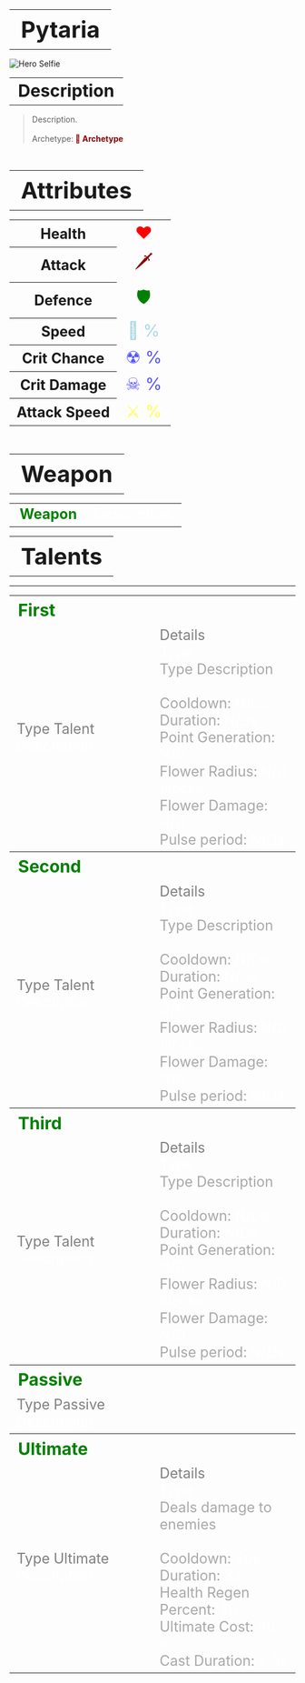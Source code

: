 <table style="width: 100%">
    <tr>
        <th style="text-align: center;font-size: 40px">Pytaria</th>
    </tr>
</table>

![Hero Selfie](Hero.png)

<table style="width: 100%">
    <tr>
        <th style="text-align: center;font-size: 30px;padding-top:2%">Description</th>
    </tr>
</table>

>Description.
<br><br>Archetype:<span style="color:darkred"><b> 💢 Archetype</b>


<br>
<table style="width: 100%">
    <tr>
        <th style="text-align: center;font-size: 40px">Attributes</th>
    </tr>
</table>
<table style="width: 100%;">
  <tr>
    <th style="text-align: center;font-size: 25px">Health</th>
    <td style="text-align: center;color:red;font-size: 30px">♥ </td>
  </tr>
    <th style="text-align: center;font-size: 25px">Attack</th>
    <td style="text-align: center;color:darkred;font-size: 30px">🗡 </td>
  <tr>
    <th style="text-align: center;font-size: 25px">Defence</th>
    <td style="text-align: center;color:green;font-size: 30px">🛡 </td>
  </tr>
  <tr>
    <th style="text-align: center;font-size: 25px">Speed</th>
    <td style="text-align: center;color:red;font-size: 30px">
        <span style="color:lightblue">🌊 %
    </td>
  </tr>
  <tr>
    <th style="text-align: center;font-size: 25px">Crit Chance</th>
    <td style="text-align: center;color:red;font-size: 30px">
        <span style="color:#5555ff">☢ %
    </td>
  </tr>
  <tr>
    <th style="text-align: center;font-size: 25px">Crit Damage</th>
    <td style="text-align: center;color:red;font-size: 30px">
        <span style="color:#5555ff">☠ %
    </td>
  </tr>
  <tr>
    <th style="text-align: center;font-size: 25px">Attack Speed</th>
    <td style="text-align: center;color:red;font-size: 30px">
        <span style="color:#ffff55">⚔ %
    </td>
  </tr>
</table>
<br>

<table style="width: 100%">
    <tr>
        <th style="text-align: center;font-size: 40px">Weapon</th>
    </tr>
</table>
<table style="width: 100%">
    <tr>
        <td style="text-align: center;font-size: 25px;color:green"><b>Weapon</b>
        </td>
        <td style="text-align: center;font-size: 25px;width:55%;color:white">Description.
        </td>
    </tr>
</table>

<table style="width: 100%">
    <tr>
        <th style="text-align: center;font-size: 40px">Talents</th>
    </tr>
</table>

---
<table style="width: 100%;">
  <tr>
    <th style="text-align: left;font-size: 30px;color:green">First</th>
    <th></th>
  </tr>
  <tr>
    <td style="text-align: left;color:gray;font-size: 25px">
        Type Talent
        <br>
        <span style="color:white">
            Description
        </span>
    </td>
    <td style="text-align: left;color:gray;font-size: 25px;width:50%">
        Details
        <br>
        <span style="color:darkgray">
            <span style="color:white">Type</span>
            <br>
                Type Description
            <br>
            <br>Cooldown: <span style="color:white">N/Ds</span>
            <br>Duration: <span style="color:white">N/Ds</span>
            <br>Point Generation: <span style="color:white">N/D</span>
            <br>Flower Radius: <span style="color:white">N/D blocks</span>
            <br>Flower Damage: <span style="color:white">N/D</span>
            <br>Pulse period: <span style="color:white">N/Ds</span>
        </span>
    </td>
  </tr>

  <tr>
    <th style="text-align: left;font-size: 30px;color:green">Second</th>
    <th></th>
  </tr>
  <tr>
    <td style="text-align: left;color:gray;font-size: 25px">
        Type Talent
        <br>
        <span style="color:white">
            Description
        </span>
    </td>
    <td style="text-align: left;color:gray;font-size: 25px;width:50%">
        Details
        <br>
        <span style="color:darkgray">
            <span style="color:white">Type</span>
            <br>
                Type Description
            <br>
            <br>Cooldown: <span style="color:white">N/Ds</span>
            <br>Duration: <span style="color:white">N/Ds</span>
            <br>Point Generation: <span style="color:white">N/D</span>
            <br>Flower Radius: <span style="color:white">N/D blocks</span>
            <br>Flower Damage: <span style="color:white">N/D</span>
            <br>Pulse period: <span style="color:white">N/Ds</span>
        </span>
    </td>
  </tr>

  <tr>
    <th style="text-align: left;font-size: 30px;color:green">Third</th>
    <th></th>
  </tr>
  <tr>
    <td style="text-align: left;color:gray;font-size: 25px">
        Type Talent
        <br>
        <span style="color:white">
            Description
        </span>
    </td>
    <td style="text-align: left;color:gray;font-size: 25px;width:50%">
        Details
        <br>
        <span style="color:darkgray">
            <span style="color:white">Type</span>
            <br>
                Type Description
            <br>
            <br>Cooldown: <span style="color:white">N/Ds</span>
            <br>Duration: <span style="color:white">N/Ds</span>
            <br>Point Generation: <span style="color:white">N/D</span>
            <br>Flower Radius: <span style="color:white">N/D blocks</span>
            <br>Flower Damage: <span style="color:white">N/D</span>
            <br>Pulse period: <span style="color:white">N/Ds</span>
        </span>
    </td>
  </tr>

  <tr>
    <th style="text-align: left;font-size: 30px;color:green">Passive</th>
    <th></th>
  </tr>
  <tr>
    <td style="text-align: left;color:gray;font-size: 25px">
        Type Passive
        <br>
        <span style="color:white">
            Description
        </span>
    </td>
    <td></td>
  </tr>

  <tr>
    <th style="text-align: left;font-size: 30px;color:green">Ultimate</th>
    <th></th>
  </tr>
  <tr>
    <td style="text-align: left;color:gray;font-size: 25px">
        Type Ultimate
        <br>
        <span style="color:white">
            Description
        </span>
    </td>
    <td style="text-align: left;color:gray;font-size: 25px;width:50%">
        Details
        <br>
        <span style="color:darkgray">
            <span style="color:white">Type</span>
            <br>
                Deals damage to enemies
            <br>
            <br>Cooldown: <span style="color:white">50s</span>
            <br>Duration: <span style="color:white">3s</span>
            <br>Health Regen Percent: <span style="color:white">40</span>
            <br>Ultimate Cost: <span style="color:white">60 ※</span>
            <br>Cast Duration: <span style="color:white">2.5s</span>
        </span>
    </td>
  </tr>
</table>